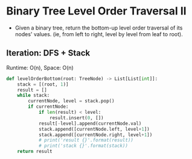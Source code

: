 # Binary Tree Level Order Traversal II
- Given a binary tree, return the bottom-up level order traversal of its nodes' values. (ie, from left to right, level by level from leaf to root).

## Iteration: DFS + Stack
Runtime: O(n), Space: O(n)
```python
def levelOrderBottom(root: TreeNode) -> List[List[int]]:
    stack = [(root, 1)]
    result = []
    while stack:
        currentNode, level = stack.pop()
        if currentNode:
            if len(result) < level:
                result.insert(0, [])
            result[-level].append(currentNode.val)
            stack.append([currentNode.left, level+1])
            stack.append([currentNode.right, level+1])
            # print('result {}'.format(result))
            # print('stack {}'.format(stack))
    return result
```